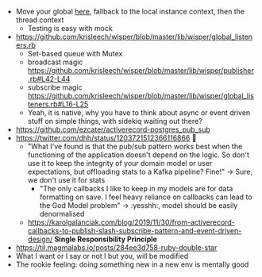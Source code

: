 - Move your global [here](https://www.justinweiss.com/articles/better-globals-with-a-tiny-activesupport-module/#:~:text=pattern%20to%20follow.-,The%20Rails%20way,-If%20you%20dig), fallback to the local instance context, then the thread context 
	- Testing is easy with mock
- https://github.com/krisleech/wisper/blob/master/lib/wisper/global_listeners.rb
	- Set-based queue with Mutex
	- broadcast magic https://github.com/krisleech/wisper/blob/master/lib/wisper/publisher.rb#L42-L44
	- subscribe magic https://github.com/krisleech/wisper/blob/master/lib/wisper/global_listeners.rb#L16-L25
	- Yeah, it is native, why you have to think about async or event driven stuff on simple things, with sidekiq waiting out there?
- https://github.com/ezcater/activerecord-postgres_pub_sub
- https://twitter.com/dhh/status/1203721512366116866 :shrug:
	- "What I've found is that the pub/sub pattern works best when the functioning of the application doesn't depend on the logic. So don't use it to keep the integrity of your domain model or user expectations, but offloading stats to a Kafka pipeline? Fine!" -> Sure, we don't use it for stats
		- "The only callbacks I like to keep in my models are for data formatting on save. I feel heavy reliance on callbacks can lead to the God Model problem" -> :yesshh:, model should be easily denormalised
	- https://karolgalanciak.com/blog/2019/11/30/from-activerecord-callbacks-to-publish-slash-subscribe-pattern-and-event-driven-design/ **Single Responsibility Principle**
- https://til.magmalabs.io/posts/284ee3d758-ruby-double-star
- What I want or I say or not I but you, will be modified
- The rookie feeling: doing something new in a new env is mentally good